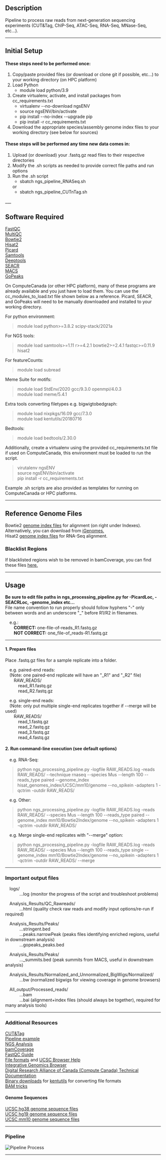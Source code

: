 ## Description  
Pipeline to process raw reads from next-generation sequencing experiments (CUT&Tag, ChIP-Seq, ATAC-Seq, RNA-Seq, MNase-Seq, etc...).  
___  
## Initial Setup  
#### These steps need to be performed once:  
<ol>  
  <li>Copy/paste provided files (or download or clone git if possible, etc...) to your working directory (on HPC platform)</li>  
  <li>Load Python  
    <ul>  
      <li>module load python/3.9</li>  
    </ul>  
  </li>  
  <li>Create virtualenv, activate, and install packages from cc_requirements.txt  
    <ul>  
      <li>virtualenv --no-download ngsENV</li>  
    </ul>  
    <ul>  
      <li>source ngsENV/bin/activate</li>  
    </ul>  
    <ul>  
      <li>pip install --no-index --upgrade pip</li>  
    </ul>  
    <ul>  
      <li>pip install -r cc_requirements.txt</li>  
    </ul>  
  </li>  
  <li>Download the appropriate species/assembly genome index files to your working directory (see below for sources)</li>  
</ol>  

#### These steps will be performed any time new data comes in:  
<ol>  
  <li>Upload (or download) your .fastq.gz read files to their respective directories</li>  
  <li>Modify the .sh scripts as needed to provide correct file paths and run options</li>  
  <li>Run the .sh script  
    <ul>  
      <li>sbatch ngs_pipeline_RNASeq.sh</li>  
    </ul>  
    or  
    <ul>  
      <li>sbatch ngs_pipeline_CUTnTag.sh</li>  
    </ul>  
  </li>  
</ol>  
___  

## Software Required  
<a href="https://www.bioinformatics.babraham.ac.uk/projects/fastqc/">FastQC</a>  
<a href="https://multiqc.info/">MultiQC</a>  
<a href="http://bowtie-bio.sourceforge.net/bowtie2/index.shtml">Bowtie2</a>   
<a href="https://daehwankimlab.github.io/hisat2/">Hisat2</a>  
<a href="https://broadinstitute.github.io/picard/">Picard</a>  
<a href="http://www.htslib.org/">Samtools</a>  
<a href="https://deeptools.readthedocs.io/en/develop/">Deeptools</a>  
<a href="https://github.com/FredHutch/SEACR">SEACR</a>  
<a href="https://github.com/macs3-project/MACS">MACS</a>    
<a href="https://github.com/maxsonBraunLab/gopeaks">GoPeaks</a>  
  
On ComputeCanada (or other HPC platform), many of these programs are already available and you just have to load them. You can use the cc_modules_to_load.txt file shown below as a reference. Picard, SEACR, and GoPeaks will need to be manually downloaded and installed to your working directory.  

For python environment:  
>module load python>=3.8.2 scipy-stack/2021a  
  
For NGS tools:  
>module load samtools>=1.11 r>=4.2.1 bowtie2>=2.4.1 fastqc>=0.11.9 hisat2  

For featureCounts:  
>module load subread  

Meme Suite for motifs:  
>module load StdEnv/2020 gcc/9.3.0 openmpi/4.0.3  
>module load meme/5.4.1  

Extra tools converting filetypes e.g. bigwigtobedgraph:  
>module load nixpkgs/16.09  gcc/7.3.0  
>module load kentutils/20180716  

Bedtools:  
>module load bedtools/2.30.0  

Additionally, create a virtualenv using the provided cc_requirements.txt file if used on ComputeCanada, this environment must be loaded to run the script.  
>virutalenv ngsENV  
>source ngsENV/bin/activate  
>pip install -r cc_requirements.txt  
  
Example .sh scripts are also provided as templates for running on ComputeCanada or HPC platforms.  

___  
## Reference Genome Files  
Bowtie2 <a href="https://bowtie-bio.sourceforge.net/bowtie2/manual.shtml">genome index files</a>  for alignment (on right under Indexes). Alternatively, you can download from <a href="https://support.illumina.com/sequencing/sequencing_software/igenome.html">iGenomes.</a>  
Hisat2 <a href="https://daehwankimlab.github.io/hisat2/download/">genome index files</a> for RNA-Seq alignment.  

### Blacklist Regions  
If blacklisted regions wish to be removed in bamCoverage, you can find these files <a href="https://github.com/Boyle-Lab/Blacklist">here.</a>  
___  
## Usage  
<strong>Be sure to edit file paths in ngs_processing_pipeline.py for -PicardLoc, -SEACRLoc, -genome_index etc...</strong>  
File name convention to run properly should follow hyphens "-" only between words and an underscore "_" before R1/R2 in filenames.  

&emsp;e.g.:  
&emsp;&emsp;<strong>CORRECT:</strong> one-file-of-reads_R1.fastq.gz  
&emsp;&emsp;<strong>NOT CORRECT:</strong> one_file-of_reads-R1.fastq.gz  
___  
#### 1. Prepare files  
Place .fastq.gz files for a sample replicate into a folder.  

&emsp;e.g. paired-end reads:  
&emsp;(Note: one paired-end replicate will have an "_R1" and "_R2" file)  
&emsp;&emsp;RAW_READS/  
&emsp;&emsp;&emsp;read_R1.fastq.gz  
&emsp;&emsp;&emsp;read_R2.fastq.gz  

&emsp;e.g. single-end reads:  
&emsp;(Note: only put multiple single-end replicates together if --merge will be used)  
&emsp;&emsp;RAW_READS/  
&emsp;&emsp;&emsp;read_1.fastq.gz  
&emsp;&emsp;&emsp;read_2.fastq.gz  
&emsp;&emsp;&emsp;read_3.fastq.gz  
&emsp;&emsp;&emsp;read_4.fastq.gz 
  
#### 2. Run command-line execution (see default options)    
&emsp;e.g. RNA-Seq:  
> python ngs_processing_pipeline.py -logfile RAW_READS.log -reads RAW_READS/ --technique rnaseq --species Mus --length 100 --reads_type paired --genome_index hisat_genomes_index/UCSC/mm10/genome --no_spikein -adapters 1 -qctrim -outdir RAW_READS/  

&emsp;e.g. Other:  
> python ngs_processing_pipeline.py -logfile RAW_READS.log -reads RAW_READS/ --species Mus --length 100 --reads_type paired --genome_index mm10/Bowtie2Index/genome --no_spikein -adapters 1 -qctrim -outdir RAW_READS/   

&emsp;e.g. Merge single-end replicates with "--merge" option:  
> python ngs_processing_pipeline.py -logfile RAW_READS.log -reads RAW_READS/ --species Mus --length 100 --reads_type single --genome_index mm10/Bowtie2Index/genome --no_spikein -adapters 1 -qctrim -outdir RAW_READS/ --merge  
___ 
### Important output files  
&emsp;logs/  
&emsp;&emsp;&emsp;  ...log (monitor the progress of the script and troubleshoot problems)  
  
&emsp;Analysis_Results/QC_Rawreads/  
&emsp;&emsp;&emsp;  ...html (quality check raw reads and modify input options/re-run if required)  
  
&emsp;Analysis_Results/Peaks/  
&emsp;&emsp;&emsp; ...stringent.bed  
&emsp;&emsp;&emsp; ...peaks.narrowPeak (peaks files identifying enriched regions, useful in downstream analysis)  
&emsp;&emsp;&emsp; ...gopeaks_peaks.bed   
  
&emsp;Analysis_Results/Peaks/  
&emsp;&emsp;&emsp; ..._summits.bed (peak summits from MACS, useful in downstream analysis)  
  
&emsp;Analysis_Results/Normalized_and_Unnormalized_BigWigs/Normalized/  
&emsp;&emsp;&emsp; ...bw (normalized bigwigs for viewing coverage in genome browsers)  
  
&emsp;All_output/Processed_reads/  
&emsp;&emsp;&emsp; ...bam  
&emsp;&emsp;&emsp; ...bai  (alignment+index files (should always be together), required for many analysis tools)  
___
### Additional Resources  
<a href="https://www.nature.com/articles/s41467-019-09982-5">CUT&Tag</a>  
<a href="https://yezhengstat.github.io/CUTTag_tutorial/">Pipeline example</a>  
<a href="https://learn.gencore.bio.nyu.edu/">NGS Analysis</a>  
<a href="https://deeptools.readthedocs.io/en/develop/content/tools/bamCoverage.html">bamCoverage</a>  
<a href="https://hbctraining.github.io/Intro-to-rnaseq-hpc-salmon/lessons/qc_fastqc_assessment.html">FastQC Guide</a>  
<a href="https://www.genome.ucsc.edu/FAQ/FAQformat.html">File formats</a> and <a href="https://www.genome.ucsc.edu/FAQ/">UCSC Browser Help</a>  
<a href="https://igv.org/">Integrative Genomics Browser</a>  
<a href="https://docs.alliancecan.ca/wiki/Technical_documentation">Digital Research Alliance of Canada (Compute Canada) Technical Documentation</a>  
<a href="https://hgdownload.soe.ucsc.edu/admin/exe/">Binary downloads</a> for <a href="https://github.com/ucscGenomeBrowser/kent">kentutils</a> for converting file formats  
<a href="https://github.com/IARCbioinfo/BAM-tricks">BAM tricks</a>  

#### Genome Sequences  
<a href="https://hgdownload.soe.ucsc.edu/goldenPath/hg38/bigZips/">UCSC hg38 genome sequence files</a>  
<a href="https://hgdownload.soe.ucsc.edu/goldenPath/hg19/bigZips/">UCSC hg19 genome sequence files</a>  
<a href="https://hgdownload.soe.ucsc.edu/goldenPath/mm10/bigZips/">UCSC mm10 genome sequence files</a>  
___
### Pipeline  
<img src="ngs_pipeline.png" alt="Pipeline Process">    

___     
